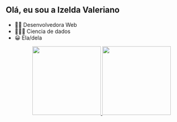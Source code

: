 ## Olá, eu sou a Izelda Valeriano
- 👩‍💻 Desenvolvedora Web 
- 👩🏽‍🎓 Ciencia de dados
- 😀 Ela/dela 

<div align="center">
  <a href="https://github.com/IZELDAVALERIANO">
  <img height="180em" src="https://github-readme-stats.vercel.app/api?username=IZELDAVALERIANO&show_icons=true&theme=dracula&include_all_commits=true&count_private=true"/>
  <img height="180em" src="https://github-readme-stats.vercel.app/api/top-langs/?username=IZELDAVALERIANO&layout=compact&langs_count=7&theme=dracula"/>
</div>
